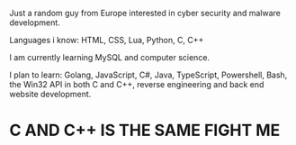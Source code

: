 Just a random guy from Europe interested in cyber security and malware development.

Languages i know: HTML, CSS, Lua, Python, C, C++

I am currently learning MySQL and computer science.

I plan to learn: Golang, JavaScript, C#, Java, TypeScript, Powershell, Bash, the Win32 API in both C and C++, reverse engineering and back end website development.

# C AND C++ IS THE SAME FIGHT ME
